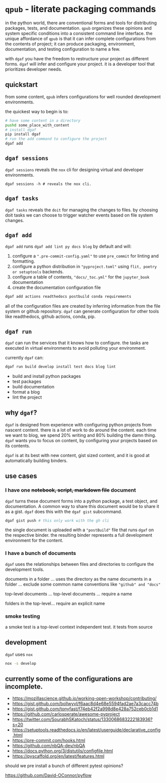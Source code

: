 # `qpub` - literate packaging commands

in the python world, there are conventional forms and tools for distributing packages, tests, and documentation. `qpub` organizes these opinions and system specific conditions into a consistent command line interface. the unique affordance of `qpub` is that it can infer complete configurations from the contents of project; it can produce packaging, environment, documentation, and testing configuration to name a few.

with `dgaf` you have the freedom to restructure your project as different forms. `dgaf` will infer and configure your project. it is a developer tool that prioritizes developer needs.

## quickstart

from some content, `qpub` infers configurations for well rounded development environments.

the quickest way to begin is to:

```bash
# have some content in a directory
pushd some_place_with_content
# install dgaf
pip install dgaf
# run the add command to configure the project
dgaf add
```

## `dgaf sessions`

`dgaf sessions` reveals the `nox` cli for designing virtual and developer environments.

    dgaf sessions -h # reveals the nox cli.

## `dgaf tasks`

`dgaf tasks` reveals the `doit` for managing the changes to files. by choosing doit tasks we can choose to trigger watcher events based on file system changes.

## `dgaf add`

`dgaf add` runs `dgaf add lint py docs blog` by default and will:

1. configure a `".pre-commit-config.yaml"` to use `pre_commit` for linting and formatting.
2. configure a python distribution in `"pyproject.toml"` using `flit, poetry or setuptools` backends.
3. configure a table of contents, `"docs/_toc.yml"` for the `jupyter_book` documentation
4. create the documentation configuration file

```bash
dgaf add actions readthedocs postbuild conda requirements
```

all of the configuration files are created by inferring information from the file system or github repository. `dgaf` can generate configuration for other tools like readthedocs, github actions, conda, pip.

## `dgaf run`

`dgaf` can run the services that it knows how to configure. the tasks are executed in virtual environments to avoid polluting your environment.


currently `dgaf` can:

```bash
dgaf run build develop install test docs blog lint
```

* build and install python packages
* test packages
* build documentation
* format a blog
* lint the project

## why `dgaf`?

`dgaf` is designed from experience with configuring python projects from nascent content. there is a lot of work to do around the content. each time we want to blog, we spend 20% writing and 80% building the damn thing. `dgaf` wants you to focus on content, by configuring your projects based on its contents.

`dgaf` is at its best with new content, gist sized content, and it is good at automatically building binders.

## use cases

### I have one ~~notebook, script, markdown file~~ document

`dgaf` turns these document forms into a python package, a test object, and documentation. A common way to share this document would be to share it as a gist. `dgaf` does this with the `dgaf gist` subcommand.

```bash
dgaf gist push # this only work with the gh cli
```

the single document is uploaded with a `"postBuild"` file that runs `dgaf` on the respective binder. the resulting binder represents a full development environment for the content.

### I have a bunch of documents

`dgaf` uses the relationships between files and directories to configure the development tools.

documents in a folder ... uses the directory as the name
documents in a folder ... exclude some common name conventions like `"github" and "docs"`

top-level documents ...
top-level documents ... require a name

folders in the top-level... require an explicit name

### smoke testing

a smoke test is a top-level context independent test. it tests from source

## development

`dgaf` uses `nox`

```bash
nox -s develop
```

## currently some of the configurations are incomplete.

* https://mozillascience.github.io/working-open-workshop/contributing/
* https://gist.github.com/bollwyvl/f6aac8d4e68e5594fad2ae7a3cacc74b
* https://gist.github.com/tonyfast/f74eb42f2a998d8e428a752ceb0cb1d1
* https://github.com/carlosperate/awesome-pyproject
* https://twitter.com/SourabhSKatoch/status/1330068683222183936?s=20
* https://setuptools.readthedocs.io/en/latest/userguide/declarative_config.html
* https://pre-commit.com/hooks.html
* https://github.com/nbQA-dev/nbQA
* https://docs.python.org/3/distutils/configfile.html
* https://pyscaffold.org/en/latest/features.html

should we pre install a bunch of different pytest opinions?

[github actions]: #
https://github.com/David-OConnor/pyflow
